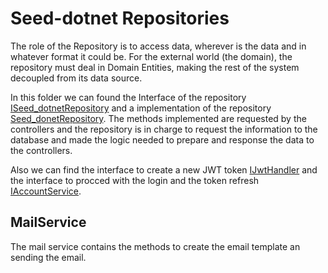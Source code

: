 # Seed-dotnet Repositories

The role of the Repository is to access data, wherever is the data and in whatever format it could be. For the external world (the domain), the repository must deal in Domain Entities, making the rest of the system decoupled from its data source.

In this folder we can found the Interface of the repository [ISeed_dotnetRepository] and a implementation of the repository [Seed_donetRepository]. The methods implemented are requested by the controllers and the repository is in charge to request the information to the database and made the logic needed to prepare and response the data to the controllers.

Also we can find the interface to create a new JWT token [IJwtHandler] and the interface to procced with the login and the token refresh [IAccountService].


[Seed_donetRepository]:https://github.com/systelab/seed-dotnet/blob/master/seed_dotnet/Services/Seed_dotnetRepository.cs
[ISeed_dotnetRepository]:https://github.com/systelab/seed-dotnet/blob/master/seed_dotnet/Services/ISeed_dotnetRepository.cs
[IAccountService]:https://github.com/systelab/seed-dotnet/blob/master/src/main/Services/IAccountService.cs
[IJwtHandler]:https://github.com/systelab/seed-dotnet/blob/master/src/main/Services/IJwtHandler.cs

## MailService

The mail service contains the methods to create the email template an sending the email.

